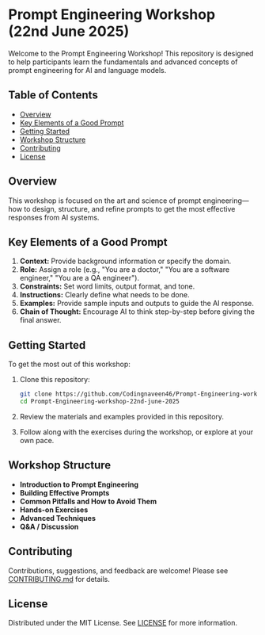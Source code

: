 # Prompt Engineering Workshop (22nd June 2025)

Welcome to the Prompt Engineering Workshop! This repository is designed to help participants learn the fundamentals and advanced concepts of prompt engineering for AI and language models.

## Table of Contents

- [Overview](#overview)
- [Key Elements of a Good Prompt](#key-elements-of-a-good-prompt)
- [Getting Started](#getting-started)
- [Workshop Structure](#workshop-structure)
- [Contributing](#contributing)
- [License](#license)

## Overview

This workshop is focused on the art and science of prompt engineering—how to design, structure, and refine prompts to get the most effective responses from AI systems.

## Key Elements of a Good Prompt

1. **Context:** Provide background information or specify the domain.
2. **Role:** Assign a role (e.g., "You are a doctor," "You are a software engineer," "You are a QA engineer").
3. **Constraints:** Set word limits, output format, and tone.
4. **Instructions:** Clearly define what needs to be done.
5. **Examples:** Provide sample inputs and outputs to guide the AI response.
6. **Chain of Thought:** Encourage AI to think step-by-step before giving the final answer.

## Getting Started

To get the most out of this workshop:

1. Clone this repository:
   ```bash
   git clone https://github.com/Codingnaveen46/Prompt-Engineering-workshop-22nd-june-2025.git
   cd Prompt-Engineering-workshop-22nd-june-2025
   ```

2. Review the materials and examples provided in this repository.

3. Follow along with the exercises during the workshop, or explore at your own pace.

## Workshop Structure

- **Introduction to Prompt Engineering**
- **Building Effective Prompts**
- **Common Pitfalls and How to Avoid Them**
- **Hands-on Exercises**
- **Advanced Techniques**
- **Q&A / Discussion**

## Contributing

Contributions, suggestions, and feedback are welcome! Please see [CONTRIBUTING.md](CONTRIBUTING.md) for details.

## License

Distributed under the MIT License. See [LICENSE](LICENSE) for more information.
